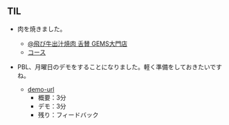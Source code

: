 ## TIL

* 肉を焼きました。
    * [@飛び牛出汁焼肉 舌賛 GEMS大門店](https://tabelog.com/tokyo/A1314/A131401/13191852/party/)
    * [コース](https://tabelog.com/tokyo/A1314/A131401/13191852/party/290386)

* PBL、月曜日のデモをすることになりました。軽く準備をしておきたいですね。
    * [demo-url](http://20.44.172.126/spring-boot-aks/)
        * 概要：3分
        * デモ：3分
        * 残り：フィードバック
